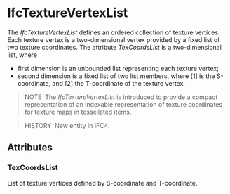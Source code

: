 # IfcTextureVertexList

The _IfcTextureVertexList_ defines an ordered collection of texture vertices. Each texture vertex is a two-dimensional vertex provided by a fixed list of two texture coordinates. The attribute _TexCoordsList_ is a two-dimensional list, where

* first dimension is an unbounded list representing each texture vertex; 
* second dimension is a fixed list of two list members, where [1] is the S-coordinate, and [2] the T-coordinate of the texture vertex. 

> NOTE&nbsp; The _IfcTextureVertexList_ is introduced to provide a compact representation of an indexable representation of texture coordinates for texture maps in tessellated items.

> HISTORY&nbsp; New entity in IFC4.

## Attributes

### TexCoordsList
List of texture vertices defined by S-coordinate and T-coordinate.
